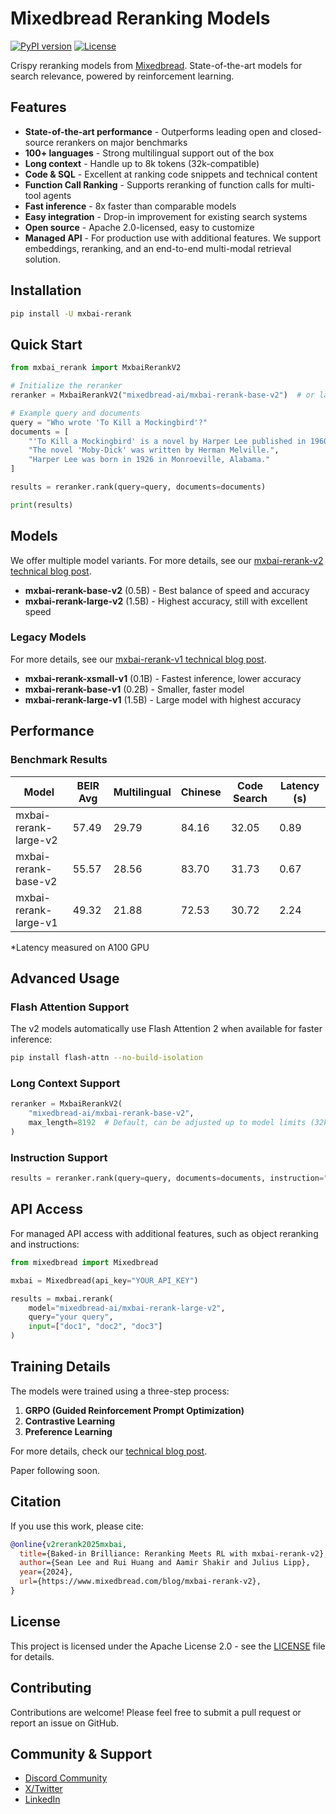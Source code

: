 # Mixedbread Reranking Models

[![PyPI version](https://badge.fury.io/py/mxbai-rerank.svg)](https://badge.fury.io/py/mxbai-rerank)
[![License](https://img.shields.io/badge/License-Apache%202.0-blue.svg)](https://opensource.org/licenses/Apache-2.0)

Crispy reranking models from [Mixedbread](https://mixedbread.com). State-of-the-art models for search relevance, powered by reinforcement learning.

## Features

- **State-of-the-art performance** - Outperforms leading open and closed-source rerankers on major benchmarks
- **100+ languages** - Strong multilingual support out of the box
- **Long context** - Handle up to 8k tokens (32k-compatible)
- **Code & SQL** - Excellent at ranking code snippets and technical content
- **Function Call Ranking** - Supports reranking of function calls for multi-tool agents
- **Fast inference** - 8x faster than comparable models
- **Easy integration** - Drop-in improvement for existing search systems
- **Open source** - Apache 2.0-licensed, easy to customize
- **Managed API** - For production use with additional features. We support embeddings, reranking, and an end-to-end multi-modal retrieval solution.

## Installation

```bash
pip install -U mxbai-rerank
```

## Quick Start

```python
from mxbai_rerank import MxbaiRerankV2

# Initialize the reranker
reranker = MxbaiRerankV2("mixedbread-ai/mxbai-rerank-base-v2")  # or large-v2

# Example query and documents
query = "Who wrote 'To Kill a Mockingbird'?"
documents = [
    "'To Kill a Mockingbird' is a novel by Harper Lee published in 1960.",
    "The novel 'Moby-Dick' was written by Herman Melville.",
    "Harper Lee was born in 1926 in Monroeville, Alabama."
]

results = reranker.rank(query=query, documents=documents)

print(results)
```

## Models

We offer multiple model variants. For more details, see our [mxbai-rerank-v2 technical blog post](https://mixedbread.com/blog/mxbai-rerank-v2).

- **mxbai-rerank-base-v2** (0.5B) - Best balance of speed and accuracy
- **mxbai-rerank-large-v2** (1.5B) - Highest accuracy, still with excellent speed

### Legacy Models

For more details, see our [mxbai-rerank-v1 technical blog post](https://mixedbread.com/blog/mxbai-rerank-v1).

- **mxbai-rerank-xsmall-v1** (0.1B) - Fastest inference, lower accuracy
- **mxbai-rerank-base-v1** (0.2B) - Smaller, faster model
- **mxbai-rerank-large-v1** (1.5B) - Large model with highest accuracy

## Performance

### Benchmark Results

| Model | BEIR Avg | Multilingual | Chinese | Code Search | Latency (s) |
|-------|----------|----------|----------|--------------|-------------|
| mxbai-rerank-large-v2 | 57.49 | 29.79 | 84.16 | 32.05 | 0.89 |
| mxbai-rerank-base-v2 | 55.57 | 28.56 | 83.70 | 31.73 | 0.67 |
| mxbai-rerank-large-v1 | 49.32 | 21.88 | 72.53 | 30.72 | 2.24 |

*Latency measured on A100 GPU

## Advanced Usage

### Flash Attention Support

The v2 models automatically use Flash Attention 2 when available for faster inference:

```bash
pip install flash-attn --no-build-isolation
```

### Long Context Support

```python
reranker = MxbaiRerankV2(
    "mixedbread-ai/mxbai-rerank-base-v2",
    max_length=8192  # Default, can be adjusted up to model limits (32k for v2 models)
)
```

### Instruction Support

```python
results = reranker.rank(query=query, documents=documents, instruction="Figure out the best code snippet for the user query.")
```

## API Access

For managed API access with additional features, such as object reranking and instructions:

```python
from mixedbread import Mixedbread

mxbai = Mixedbread(api_key="YOUR_API_KEY")

results = mxbai.rerank(
    model="mixedbread-ai/mxbai-rerank-large-v2",
    query="your query",
    input=["doc1", "doc2", "doc3"]
)
```

## Training Details

The models were trained using a three-step process:

1. **GRPO (Guided Reinforcement Prompt Optimization)**
2. **Contrastive Learning**
3. **Preference Learning**

For more details, check our [technical blog post](https://mixedbread.com/blog/mxbai-rerank-v2).

Paper following soon.

## Citation

If you use this work, please cite:

```bibtex
@online{v2rerank2025mxbai,
  title={Baked-in Brilliance: Reranking Meets RL with mxbai-rerank-v2},
  author={Sean Lee and Rui Huang and Aamir Shakir and Julius Lipp},
  year={2024},
  url={https://www.mixedbread.com/blog/mxbai-rerank-v2},
}
```

## License

This project is licensed under the Apache License 2.0 - see the [LICENSE](LICENSE) file for details.

## Contributing

Contributions are welcome! Please feel free to submit a pull request or report an issue on GitHub.

## Community & Support

- [Discord Community](https://mixedbread.com/redirects/discord)
- [X/Twitter](https://mixedbread.com/redirects/twitter)
- [LinkedIn](https://mixedbread.com/redirects/linked-in)
